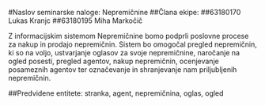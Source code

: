 #Naslov seminarske naloge: Nepremičnine
##Člana ekipe:
##63180170 Lukas Kranjc
##63180195 Miha Markočič

Z informacijskim sistemom Nepremičnine bomo podprli poslovne procese za nakup in prodajo nepremičnin.
Sistem bo omogočal pregled nepremičnin, ki so na voljo, ustvarjanje oglasov za svoje nepremičnine, naročanje na ogled posesti, pregled agentov, nakup nepremičnin, ocenjevanje posameznih agentov ter označevanje in shranjevanje nam priljubljenih nepremičnin.


##Predvidene entitete: stranka, agent, nepremičnina, oglas, ogled
